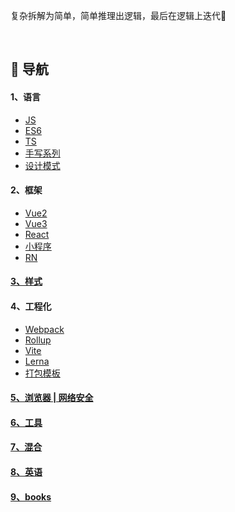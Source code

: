复杂拆解为简单，简单推理出逻辑，最后在逻辑上迭代👊

<br/>

## 🚀 导航


#### 1、语言

* [JS](https://github.com/yang1212/collection-about/blob/master/1%20%20%20%20-%E8%AF%AD%E8%A8%80/a%20-JS.md)
* [ES6](https://github.com/yang1212/collection-about/blob/master/1%20%20%20%20-%E8%AF%AD%E8%A8%80/b%20-ES6.md)
* [TS](https://github.com/yang1212/collection-about/blob/master/1%20%20%20%20-%E8%AF%AD%E8%A8%80/c%20-TS.md)
* [手写系列](https://github.com/yang1212/collection-about/blob/master/1%20%20%20%20-%E8%AF%AD%E8%A8%80/d%20-%E6%89%8B%E5%86%99%E7%B3%BB%E5%88%97.md)
* [设计模式](https://github.com/yang1212/collection-about/blob/master/1%20%20%20%20-%E8%AF%AD%E8%A8%80/e%20-%E8%AE%BE%E8%AE%A1%E6%A8%A1%E5%BC%8F.md)

#### 2、框架

* [Vue2](https://github.com/yang1212/collection-about/blob/master/2%20%20%20%20-%E6%A1%86%E6%9E%B6/Vue2.md)
* [Vue3](https://github.com/yang1212/collection-about/blob/master/2%20%20%20%20-%E6%A1%86%E6%9E%B6/Vue3.md)
* [React](https://github.com/yang1212/collection-about/blob/master/2%20%20%20%20-%E6%A1%86%E6%9E%B6/React.md)
* [小程序](https://github.com/yang1212/collection-about/tree/master/2%20%20%20%20-%E6%A1%86%E6%9E%B6/%E5%B0%8F%E7%A8%8B%E5%BA%8F)
* [RN](https://github.com/yang1212/collection-about/issues/46)

#### [3、样式](https://github.com/yang1212/collection-about/blob/master/3%20%20%20%20-%E6%A0%B7%E5%BC%8F/CSS.md)

#### 4、工程化

* [Webpack](https://github.com/yang1212/collection-about/blob/master/4%20%20%20%20-%E5%B7%A5%E7%A8%8B%E5%8C%96/a%20-webpack.md)
* [Rollup](https://github.com/yang1212/collection-about/blob/master/4%20%20%20%20-%E5%B7%A5%E7%A8%8B%E5%8C%96/b%20-Rollup.md)
* [Vite](https://github.com/yang1212/collection-about/blob/master/4%20%20%20%20-%E5%B7%A5%E7%A8%8B%E5%8C%96/c%20-Vite.md)
* [Lerna](https://github.com/yang1212/collection-about/blob/master/4%20%20%20%20-%E5%B7%A5%E7%A8%8B%E5%8C%96/d%20-lerna.md)
* [打包模板](https://github.com/yang1212/build-demo)



#### [5、浏览器 | 网络安全](https://github.com/yang1212/collection-about/blob/master/5%20%20%20%20-%E6%B5%8F%E8%A7%88%E5%99%A8%20I%20%E7%BD%91%E7%BB%9C%E5%AE%89%E5%85%A8/info.md)


#### [6、工具](https://github.com/yang1212/collection-about/blob/master/6%20%20%20%20-%E5%B7%A5%E5%85%B7/info.md)

#### [7、混合](https://github.com/yang1212/collection-about/blob/master/7%20%20%20%20-%E6%B7%B7%E5%90%88/info.md)

#### [8、英语](https://github.com/yang1212/collection-about/tree/master/8%20%20%20%20-%E8%8B%B1%E8%AF%AD)

#### [9、books](https://github.com/yang1212/vue-about/blob/master/README.md)
